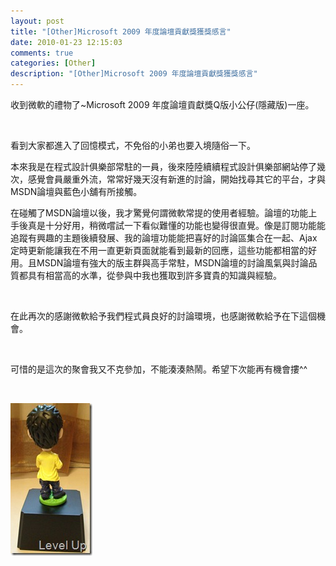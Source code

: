 ```yaml
---
layout: post
title: "[Other]Microsoft 2009 年度論壇貢獻獎獲獎感言"
date: 2010-01-23 12:15:03
comments: true
categories: [Other]
description: "[Other]Microsoft 2009 年度論壇貢獻獎獲獎感言"
---
```

<p>收到微軟的禮物了~Microsoft 2009 年度論壇貢獻獎Q版小公仔(隱藏版)一座。</p><p> </p><p>看到大家都進入了回憶模式，不免俗的小弟也要入境隨俗一下。</p><p>本來我是在程式設計俱樂部常駐的一員，後來陸陸續續程式設計俱樂部網站停了幾次，感覺會員嚴重外流，常常好幾天沒有新進的討論，開始找尋其它的平台，才與MSDN論壇與藍色小舖有所接觸。</p><p>在碰觸了MSDN論壇以後，我才驚覺何謂微軟常提的使用者經驗。論壇的功能上手後真是十分好用，稍微嚐試一下看似難懂的功能也變得很直覺。像是訂閱功能能追蹤有興趣的主題後續發展、我的論壇功能能把喜好的討論區集合在一起、Ajax定時更新能讓我在不用一直更新頁面就能看到最新的回應，這些功能都相當的好用。且MSDN論壇有強大的版主群與高手常駐，MSDN論壇的討論風氣與討論品質都具有相當高的水準，從參與中我也獲取到許多寶貴的知識與經驗。 </p><p> </p><p>在此再次的感謝微軟給予我們程式員良好的討論環境，也感謝微軟給予在下這個機會。 </p><p> </p><p>可惜的是這次的聚會我又不克參加，不能湊湊熱鬧。希望下次能再有機會摟^^</p><p> </p><p><img style="border-right-width: 0px; display: inline; border-top-width: 0px; border-bottom-width: 0px; border-left-width: 0px" title="IMGP0144" border="0" alt="IMGP0144" width="131" height="244" src="\images\posts\13215\IMGP0144_thumb.jpg" /></p>